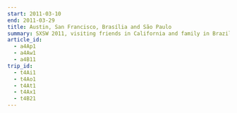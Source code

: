 ```yaml
---
start: 2011-03-10
end: 2011-03-29
title: Austin, San Francisco, Brasília and São Paulo
summary: SXSW 2011, visiting friends in California and family in Brazil.
article_id:
  - a4Ap1
  - a4Aw1
  - a4B11
trip_id:
  - t4Ai1
  - t4Ao1
  - t4At1
  - t4Ax1
  - t4B21
---
```

